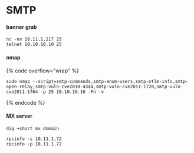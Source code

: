 # SMTP

#### banner grab

```
nc -nv 10.11.1.217 25
telnet 10.10.10.10 25
```

#### nmap

{% code overflow="wrap" %}
```
sudo nmap --script=smtp-commands,smtp-enum-users,smtp-ntlm-info,smtp-open-relay,smtp-vuln-cve2010-4344,smtp-vuln-cve2011-1720,smtp-vuln-cve2011-1764 -p 25 10.10.10.10 -Pn -v
```
{% endcode %}

#### MX server

```
dig +short mx domain
```

```
rpcinfo -s 10.11.1.72
rpcinfo -p 10.11.1.72
```


